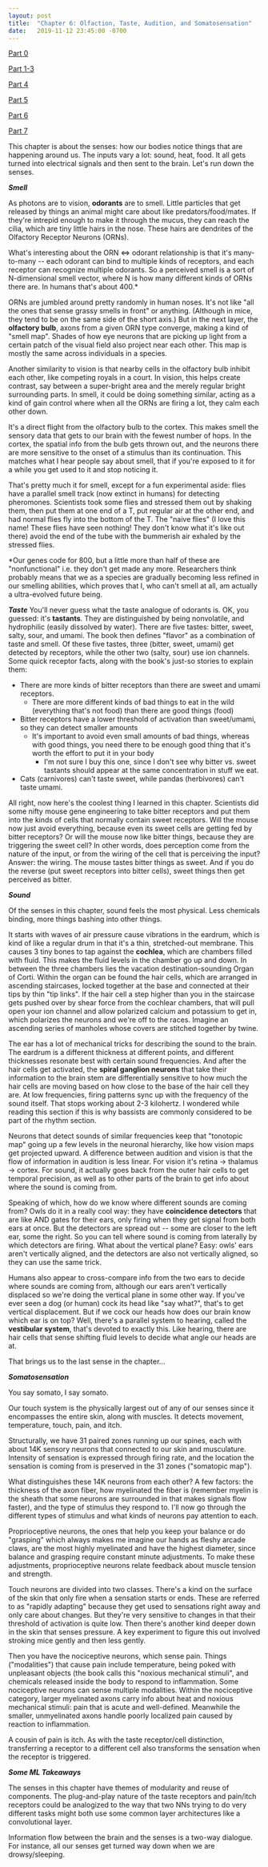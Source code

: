 ```yaml
---
layout: post
title:  "Chapter 6: Olfaction, Taste, Audition, and Somatosensation"
date:   2019-11-12 23:45:00 -0700
---
```


[Part 0](https://zswitten.github.io/2019/08/04/neuroscience-neural-networks-0.html)

[Part 1-3](https://zswitten.github.io/2019/08/04/neuroscience-neural-networks-1-3.html)
 
[Part 4](https://zswitten.github.io/2019/09/08/neuroscience-neural-networks-4.html)

[Part 5](https://zswitten.github.io/2019/10/07/neuroscience-neural-networks-5.html)

[Part 6](https://zswitten.github.io/2019/11/13/neuroscience-neural-networks-6.html)

[Part 7](https://zswitten.github.io/2020/06/03/neuroscience-neural-networks-7.html)

This chapter is about the senses: how our bodies notice things that are happening around us. The inputs vary a lot: sound, heat, food. It all gets turned into electrical signals and then sent to the brain. Let's run down the senses.

***Smell***

As photons are to vision, **odorants** are to smell. Little particles that get released by things an animal might care about like predators/food/mates. If they're intrepid enough to make it through the mucus, they can reach the cilia, which are tiny little hairs in the nose. These hairs are dendrites of the Olfactory Receptor Neurons (ORNs).

What's interesting about the ORN <=> odorant relationship is that it's many-to-many -- each odorant can bind to multiple kinds of receptors, and each receptor can recognize multiple odorants. So a perceived smell is a sort of N-dimensional smell vector, where N is how many different kinds of ORNs there are. In humans that's about 400.*

ORNs are jumbled around pretty randomly in human noses. It's not like "all the ones that sense grassy smells in front" or anything. (Although in mice, they tend to be on the same side of the short axis.) But in the next layer, the **olfactory bulb**, axons from a given ORN type converge, making a kind of "smell map". Shades of how eye neurons that are picking up light from a certain patch of the visual field also project near each other. This map is mostly the same across individuals in a species.

Another similarity to vision is that nearby cells in the olfactory bulb inhibit each other, like competing royals in a court. In vision, this helps create contrast, say between a super-bright area and the merely regular bright surrounding parts. In smell, it could be doing something similar, acting as a kind of gain control where when all the ORNs are firing a lot, they calm each other down.

It's a direct flight from the olfactory bulb to the cortex. This makes smell the sensory data that gets to our brain with the fewest number of hops. In the cortex, the spatial info from the bulb gets thrown out, and the neurons there are more sensitive to the onset of a stimulus than its continuation. This matches what I hear people say about smell, that if you're exposed to it for a while you get used to it and stop noticing it.

That's pretty much it for smell, except for a fun experimental aside: flies have a parallel smell track (now extinct in humans) for detecting pheromones. Scientists took some flies and stressed them out by shaking them, then put them at one end of a T, put regular air at the other end, and had normal flies fly into the bottom of the T. The "naive flies" (I love this name! These flies have seen nothing! They don't know what it's like out there) avoid the end of the tube with the bummerish air exhaled by the stressed flies.


*Our genes code for 800, but a little more than half of these are "nonfunctional" i.e. they don't get made any more. Researchers think probably means that we as a species are gradually becoming less refined in our smelling abilities, which proves that I, who can't smell at all, am actually a ultra-evolved future being.

***Taste***
You'll never guess what the taste analogue of odorants is. OK, you guessed: it's **tastants**. They are distinguished by being nonvolatile, and hydrophilic (easily dissolved by water). There are five tastes: bitter, sweet, salty, sour, and umami. The book then defines "flavor" as a combination of taste and smell. Of these five tastes, three (bitter, sweet, umami) get detected by receptors, while the other two (salty, sour) use ion channels. Some quick receptor facts, along with the book's just-so stories to explain them:

- There are more kinds of bitter receptors than there are sweet and umami receptors.
    - There are more different kinds of bad things to eat in the wild (everything that's not food) than there are good things (food)
- Bitter receptors have a lower threshold of activation than sweet/umami, so they can detect smaller amounts
    - It's important to avoid even small amounts of bad things, whereas with good things, you need there to be enough good thing that it's worth the effort to put it in your body
        - I'm not sure I buy this one, since I don't see why bitter vs. sweet tastants should appear at the same concentration in stuff we eat.
- Cats (carnivores) can't taste sweet, while pandas (herbivores) can't taste umami.

All right, now here's the coolest thing I learned in this chapter. Scientists did some nifty mouse gene engineering to take bitter receptors and put them into the kinds of cells that normally contain sweet receptors. Will the mouse now just avoid everything, because even its sweet cells are getting fed by bitter receptors? Or will the mouse now like bitter things, because they are triggering the sweet cell? In other words, does perception come from the nature of the input, or from the wiring of the cell that is perceiving the input? Answer: the wiring. The mouse tastes bitter things as sweet. And if you do the reverse (put sweet receptors into bitter cells), sweet things then get perceived as bitter.

***Sound***

Of the senses in this chapter, sound feels the most physical. Less chemicals binding, more things bashing into other things.

It starts with waves of air pressure cause vibrations in the eardrum, which is kind of like a regular drum in that it's a thin, stretched-out membrane. This causes 3 tiny bones to tap against the **cochlea**, which are chambers filled with fluid. This makes the fluid levels in the chamber go up and down. In between the three chambers lies the vacation destination-sounding Organ of Corti. Within the organ can be found the hair cells, which are arranged in ascending staircases, locked together at the base and connected at their tips by thin "tip links". If the hair cell a step higher than you in the staircase gets pushed over by shear force from the cochlear chambers, that will pull open your ion channel and allow polarized calcium and potassium to get in, which polarizes the neurons and we're off to the races. Imagine an ascending series of manholes whose covers are stitched together by twine.

The ear has a lot of mechanical tricks for describing the sound to the brain. The eardrum is a different thickness at different points, and different thicknesses resonate best with certain sound frequencies. And after the hair cells get activated, the **spiral ganglion neurons** that take their information to the brain stem are differentially sensitive to how much the hair cells are moving based on how close to the base of the hair cell they are. At low frequencies, firing patterns sync up with the frequency of the sound itself. That stops working about 2-3 kilohertz. I wondered while reading this section if this is why bassists are commonly considered to be part of the rhythm section.

Neurons that detect sounds of similar frequencies keep that "tonotopic map" going up a few levels in the neuronal hierarchy, like how vision maps get projected upward. A difference between audition and vision is that the flow of information in audition is less linear. For vision it's retina -> thalamus -> cortex. For sound, it actually goes back from the outer hair cells to get temporal precision, as well as to other parts of the brain to get info about where the sound is coming from.

Speaking of which, how do we know where different sounds are coming from? Owls do it in a really cool way: they have **coincidence detectors** that are like AND gates for their ears, only firing when they get signal from both ears at once. But the detectors are spread out -- some are closer to the left ear, some the right. So you can tell where sound is coming from laterally by which detectors are firing. What about the vertical plane? Easy: owls' ears aren't vertically aligned, and the detectors are also not vertically aligned, so they can use the same trick.

Humans also appear to cross-compare info from the two ears to decide where sounds are coming from, although our ears aren't vertically displaced so we're doing the vertical plane in some other way. If you've ever seen a dog (or human) cock its head like "say what?", that's to get vertical displacement. But if we cock our heads how does our brain know which ear is on top? Well, there's a parallel system to hearing, called the **vestibular system**, that's devoted to exactly this. Like hearing, there are hair cells that sense shifting fluid levels to decide what angle our heads are at.

That brings us to the last sense in the chapter...

***Somatosensation***

You say somato, I say somato.

Our touch system is the physically largest out of any of our senses since it encompasses the entire skin, along with muscles. It detects movement, temperature, touch, pain, and itch.

Structurally, we have 31 paired zones running up our spines, each with about 14K sensory neurons that connected to our skin and musculature. Intensity of sensation is expressed through firing rate, and the location the sensation is coming from is preserved in the 31 zones ("somatopic map").

What distinguishes these 14K neurons from each other? A few factors: the thickness of the axon fiber, how myelinated the fiber is (remember myelin is the sheath that some neurons are surrounded in that makes signals flow faster), and the type of stimulus they respond to. I'll now go through the different types of stimulus and what kinds of neurons pay attention to each.

Proprioceptive neurons, the ones that help you keep your balance or do "grasping" which always makes me imagine our hands as fleshy arcade claws, are the most highly myelinated and have the highest diameter, since balance and grasping require constant minute adjustments. To make these adjustments, proprioceptive neurons relate feedback about muscle tension and strength.

Touch neurons are divided into two classes. There's a kind on the surface of the skin that only fire when a sensation starts or ends. These are referred to as "rapidly adapting" because they get used to sensations right away and only care about changes. But they're very sensitive to changes in that their threshold of activation is quite low. Then there's another kind deeper down in the skin that senses pressure. A key experiment to figure this out involved stroking mice gently and then less gently.

Then you have the nociceptive neurons, which sense pain. Things ("modalities") that cause pain include temperature, being poked with unpleasant objects (the book calls this "noxious mechanical stimuli", and chemicals released inside the body to respond to inflammation. Some nociceptive neurons can sense multiple modalities. Within the nociceptive category, larger myelinated axons carry info about heat and noxious mechanical stimuli: pain that is acute and well-defined. Meanwhile the smaller, unmyelinated axons handle poorly localized pain caused by reaction to inflammation.

A cousin of pain is itch. As with the taste receptor/cell distinction, transferring a receptor to a different cell also transforms the sensation when the receptor is triggered.

***Some ML Takeaways***

The senses in this chapter have themes of modularity and reuse of components. The plug-and-play nature of the taste receptors and pain/itch receptors could be analogized to the way that two NNs trying to do very different tasks might both use some common layer architectures like a convolutional layer.

Information flow between the brain and the senses is a two-way dialogue. For instance, all our senses get turned way down when we are drowsy/sleeping.
